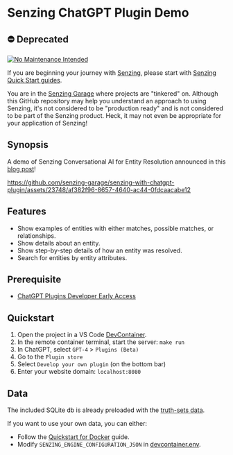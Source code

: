 # Senzing ChatGPT Plugin Demo

## :no_entry: Deprecated

[![No Maintenance Intended](http://unmaintained.tech/badge.svg)](http://unmaintained.tech/)

If you are beginning your journey with [Senzing],
please start with [Senzing Quick Start guides].

You are in the [Senzing Garage] where projects are "tinkered" on.
Although this GitHub repository may help you understand an approach to using Senzing,
it's not considered to be "production ready" and is not considered to be part of the Senzing product.
Heck, it may not even be appropriate for your application of Senzing!

## Synopsis

A demo of Senzing Conversational AI for Entity Resolution announced in this [blog post]!

https://github.com/senzing-garage/senzing-with-chatgpt-plugin/assets/23748/af382f96-8657-4640-ac44-0fdcaacabe12

## Features

- Show examples of entities with either matches, possible matches, or relationships.
- Show details about an entity.
- Show step-by-step details of how an entity was resolved.
- Search for entities by entity attributes.

## Prerequisite

- [ChatGPT Plugins Developer Early Access]

## Quickstart

1. Open the project in a VS Code [DevContainer].
2. In the remote container terminal, start the server: `make run`
3. In ChatGPT, select `GPT-4` > `Plugins (Beta)`
4. Go to the `Plugin store`
5. Select `Develop your own plugin` (on the bottom bar)
6. Enter your website domain: `localhost:8080`

## Data

The included SQLite db is already preloaded with the [truth-sets data].

If you want to use your own data, you can either:

- Follow the [Quickstart for Docker] guide.
- Modify `SENZING_ENGINE_CONFIGURATION_JSON` in [devcontainer.env].

[blog post]: https://senzing.com/first-conversational-ai-for-entity-resolution/
[ChatGPT Plugins Developer Early Access]: https://openai.com/waitlist/plugins
[devcontainer.env]: https://github.com/kakugawa/senzing-entity-resolution-plugin/blob/main/.devcontainer/devcontainer.env
[DevContainer]: https://code.visualstudio.com/docs/devcontainers/tutorial
[Quickstart for Docker]: https://senzing.zendesk.com/hc/en-us/articles/12938524464403-Quickstart-For-Docker
[Senzing Garage]: https://github.com/senzing-garage
[Senzing Quick Start guides]: https://docs.senzing.com/quickstart/
[Senzing]: https://senzing.com/
[truth-sets data]: https://github.com/senzing-garage/truth-sets
